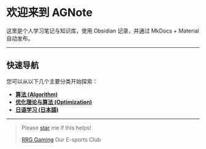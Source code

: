 # 欢迎来到 AGNote

这里是个人学习笔记与知识库，使用 Obsidian 记录，并通过 MkDocs + Material 自动发布。

---

## 快速导航

您可以从以下几个主要分类开始探索：

*   **[算法 (Algorithm)](notes/Algorithm/index.md)**
*   **[优化理论与算法 (Optimization)](优化理论与算法/index.md)**
*   **[日语学习 (日本語)](日本語/index.md)**

---

> Please [star](https://github.com/AGNDM/note) me if this helps!
>
> [RRG Gaming](https://rrg.eastus.cloudapp.azure.com/)  Our E-sports Club